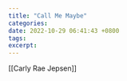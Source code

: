 ```yaml
---
title: "Call Me Maybe"
categories: 
date: 2022-10-29 06:41:43 +0800
tags: 
excerpt: 
---
```


[[Carly Rae Jepsen]]




